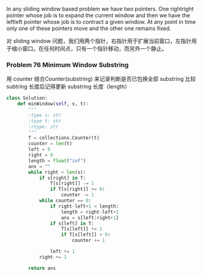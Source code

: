 In any sliding window based problem we have two pointers. 
One rightright pointer whose job is to expand the current window and 
then we have the leftleft pointer whose job is to contract a given window.
At any point in time only one of these pointers move and the other one remains fixed.

对 sliding window 问题，我们用两个指针，右指针用于扩展当前窗口，左指针用于缩小窗口。在任何时间点，只有一个指针移动，而另外一个静止。

### Problem 76 Minimum Window Substring

用 counter 结合Counter(substring) 来记录判断是否已包换全部 substring
比较 subtring 长度后记得更新 substring 长度（length）

```py
class Solution:
    def minWindow(self, s, t):
        """
        :type s: str
        :type t: str
        :rtype: str
        """
        T = collections.Counter(t)
        counter = len(t)
        left = 0
        right = 0
        length = float("inf")
        ans = ""
        while right < len(s):
            if s[right] in T:
                T[s[right]] -= 1
                if T[s[right]] >= 0:
                    counter -= 1
            while counter == 0:
                if right-left+1 < length:
                    length = right-left+1
                    ans = s[left:right+1]
                if s[left] in T:
                    T[s[left]] += 1
                    if T[s[left]] > 0:
                        counter += 1

                left += 1
            right += 1

        return ans
```
